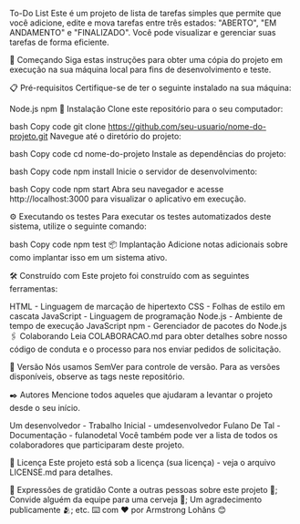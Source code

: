 To-Do List
Este é um projeto de lista de tarefas simples que permite que você adicione, edite e mova tarefas entre três estados: "ABERTO", "EM ANDAMENTO" e "FINALIZADO". Você pode visualizar e gerenciar suas tarefas de forma eficiente.

🚀 Começando
Siga estas instruções para obter uma cópia do projeto em execução na sua máquina local para fins de desenvolvimento e teste.

📋 Pré-requisitos
Certifique-se de ter o seguinte instalado na sua máquina:

Node.js
npm
🔧 Instalação
Clone este repositório para o seu computador:

bash
Copy code
git clone https://github.com/seu-usuario/nome-do-projeto.git
Navegue até o diretório do projeto:

bash
Copy code
cd nome-do-projeto
Instale as dependências do projeto:

bash
Copy code
npm install
Inicie o servidor de desenvolvimento:

bash
Copy code
npm start
Abra seu navegador e acesse http://localhost:3000 para visualizar o aplicativo em execução.

⚙️ Executando os testes
Para executar os testes automatizados deste sistema, utilize o seguinte comando:

bash
Copy code
npm test
📦 Implantação
Adicione notas adicionais sobre como implantar isso em um sistema ativo.

🛠️ Construído com
Este projeto foi construído com as seguintes ferramentas:

HTML - Linguagem de marcação de hipertexto
CSS - Folhas de estilo em cascata
JavaScript - Linguagem de programação
Node.js - Ambiente de tempo de execução JavaScript
npm - Gerenciador de pacotes do Node.js
🖇️ Colaborando
Leia COLABORACAO.md para obter detalhes sobre nosso código de conduta e o processo para nos enviar pedidos de solicitação.

📌 Versão
Nós usamos SemVer para controle de versão. Para as versões disponíveis, observe as tags neste repositório.

✒️ Autores
Mencione todos aqueles que ajudaram a levantar o projeto desde o seu início.

Um desenvolvedor - Trabalho Inicial - umdesenvolvedor
Fulano De Tal - Documentação - fulanodetal
Você também pode ver a lista de todos os colaboradores que participaram deste projeto.

📄 Licença
Este projeto está sob a licença (sua licença) - veja o arquivo LICENSE.md para detalhes.

🎁 Expressões de gratidão
Conte a outras pessoas sobre este projeto 📢;
Convide alguém da equipe para uma cerveja 🍺;
Um agradecimento publicamente 🫂;
etc.
⌨️ com ❤️ por Armstrong Lohãns 😊
